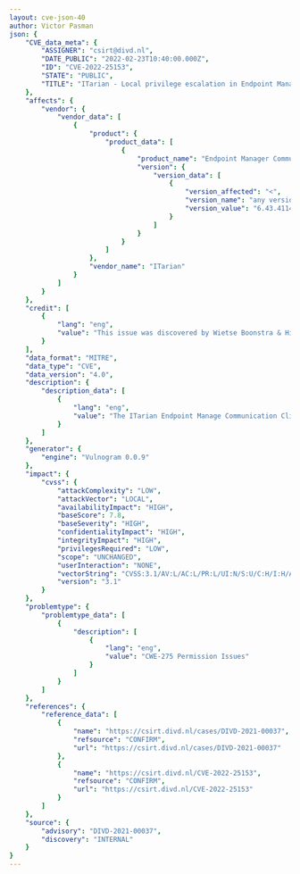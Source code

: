 ```yaml
---
layout: cve-json-40
author: Victor Pasman
json: {
    "CVE_data_meta": {
        "ASSIGNER": "csirt@divd.nl",
        "DATE_PUBLIC": "2022-02-23T10:40:00.000Z",
        "ID": "CVE-2022-25153",
        "STATE": "PUBLIC",
        "TITLE": "ITarian - Local privilege escalation in Endpoint Manager agent on Windows"
    },
    "affects": {
        "vendor": {
            "vendor_data": [
                {
                    "product": {
                        "product_data": [
                            {
                                "product_name": "Endpoint Manager Communication Client for Windows",
                                "version": {
                                    "version_data": [
                                        {
                                            "version_affected": "<",
                                            "version_name": "any version",
                                            "version_value": "6.43.41148.21120"
                                        }
                                    ]
                                }
                            }
                        ]
                    },
                    "vendor_name": "ITarian"
                }
            ]
        }
    },
    "credit": [
        {
            "lang": "eng",
            "value": "This issue was discovered by Wietse Boonstra & Hidde Smit of DIVD. "
        }
    ],
    "data_format": "MITRE",
    "data_type": "CVE",
    "data_version": "4.0",
    "description": {
        "description_data": [
            {
                "lang": "eng",
                "value": "The ITarian Endpoint Manage Communication Client, prior to version 6.43.41148.21120, is compiled using insecure OpenSSL settings. Due to this setting, a malicious actor with low privileges access to a system can escalate his privileges to SYSTEM abusing an insecure openssl.conf lookup. "
            }
        ]
    },
    "generator": {
        "engine": "Vulnogram 0.0.9"
    },
    "impact": {
        "cvss": {
            "attackComplexity": "LOW",
            "attackVector": "LOCAL",
            "availabilityImpact": "HIGH",
            "baseScore": 7.8,
            "baseSeverity": "HIGH",
            "confidentialityImpact": "HIGH",
            "integrityImpact": "HIGH",
            "privilegesRequired": "LOW",
            "scope": "UNCHANGED",
            "userInteraction": "NONE",
            "vectorString": "CVSS:3.1/AV:L/AC:L/PR:L/UI:N/S:U/C:H/I:H/A:H",
            "version": "3.1"
        }
    },
    "problemtype": {
        "problemtype_data": [
            {
                "description": [
                    {
                        "lang": "eng",
                        "value": "CWE-275 Permission Issues"
                    }
                ]
            }
        ]
    },
    "references": {
        "reference_data": [
            {
                "name": "https://csirt.divd.nl/cases/DIVD-2021-00037",
                "refsource": "CONFIRM",
                "url": "https://csirt.divd.nl/cases/DIVD-2021-00037"
            },
            {
                "name": "https://csirt.divd.nl/CVE-2022-25153",
                "refsource": "CONFIRM",
                "url": "https://csirt.divd.nl/CVE-2022-25153"
            }
        ]
    },
    "source": {
        "advisory": "DIVD-2021-00037",
        "discovery": "INTERNAL"
    }
}
---
```

